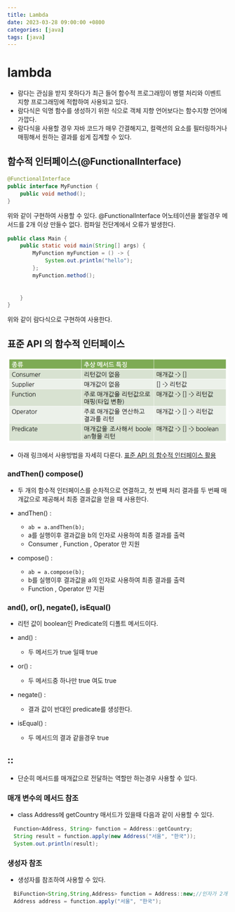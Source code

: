 ```yaml
---
title: Lambda
date: 2023-03-28 09:00:00 +0800
categories: [java]
tags: [java]
---
```


# lambda
- 람다는 관심을 받지 못하다가 최근 들어 함수적 프로그래밍이 병렬 처리와 이벤트 지향 프로그래밍에 적합하여 사용되고 있다.
- 람다식은 익명 함수를 생성하기 위한 식으로 객체 지향 언어보다는 함수지향 언어에 가깝다.
- 람다식을 사용할 경우 자바 코드가 매우 간결해지고, 컬랙션의 요소를 필터링하거나 매핑해서 원하는 결과를 쉽게 집계할 수 있다.

## 함수적 인터페이스(@FunctionalInterface)

```java
@FunctionalInterface
public interface MyFunction {
    public void method();
}
```

위와 같이 구현하여 사용할 수 있다. @FunctionalInterface 어노테이션을 붙일경우 메서드를 2개 이상 만들수 없다. 컴파일 전단계에서 오류가 발생한다.

```java
public class Main {
    public static void main(String[] args) {
        MyFunction myFunction = () -> {
            System.out.println("hello");
        };
        myFunction.method();


    }
}
```

위와 같이 람다식으로 구현하여 사용한다.

## 표준 API 의 함수적 인터페이스

<img src="/images/lambda/apiInterface.png">

- 아래 링크에서 사용방법을 자세히 다룬다.
[표준 API 의 함수적 인터페이스 활용](https://sangwoong12.github.io/posts/nhnAcademy17/)

### andThen() compose()
- 두 개의 함수적 인터페이스를 순차적으로 연결하고, 첫 번째 처리 결과를 두 번째 매개값으로 제공해서 최종 결과값을 얻을 때 사용한다.

- andThen() :
  - ```ab = a.andThen(b);```
  - a를 실행이후 결과값을 b의 인자로 사용하여 최종 결과를 출력
  - Consumer , Function , Operator 만 지원
- compose() :
  - ```ab = a.compose(b);```
  - b를 실행이후 결과값을 a의 인자로 사용하여 최종 결과를 출력
  - Function , Operator 만 지원

### and(), or(), negate(), isEqual()
- 리턴 값이 boolean인 Predicate의 디폴트 메서드이다.

- and() :
  - 두 메서드가 true 일때 true
- or() :
  - 두 메서드중 하나만 true 여도 true
- negate() :
  - 결과 값이 반대인 predicate를 생성한다.
- isEqual() :
  - 두 메서드의 결과 같을경우 true

## ::
- 단순히 메서드를 매개값으로 전달하는 역할만 하는경우 사용할 수 있다.

### 매개 변수의 메서드 참조
- class Address에 getCountry 매서드가 있을때 다음과 같이 사용할 수 있다.

```java
  Function<Address, String> function = Address::getCountry;
  String result = function.apply(new Address("서울", "한국"));
  System.out.println(result);
```

### 생성자 참조
- 생성자를 참조하여 사용할 수 있다.
```java
  BiFunction<String,String,Address> function = Address::new;//인자가 2개이기 때문에 BiFunction
  Address address = function.apply("서울", "한국");
```
